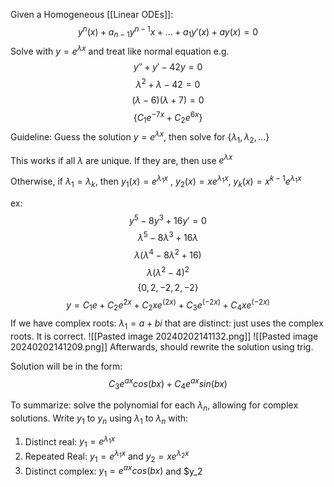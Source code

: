 Given a Homogeneous [[Linear ODEs]]:
$$y^n(x)+a_{n-1}y^{n-1}x+...+a_1y'(x)+ay(x)=0$$
Solve with $y=e^{\lambda x}$ and treat like normal equation
e.g.
$$y''+y'-42y=0$$
$$\lambda^2 + \lambda - 42=0$$
$$(\lambda - 6)(\lambda+7) = 0$$
$$\{C_1e^{-7x}+C_2e^{6x}\}$$
Guideline: Guess the solution $y=e^{\lambda x}$, then solve for $\{\lambda_1, \lambda_2, ...\}$

This works if all $\lambda$ are unique. If they are, then use $e^{\lambda x}$

Otherwise, if $\lambda_1=\lambda_k$, then $y_1(x) = e^{\lambda_1 x}$ , $y_2(x)=xe^{\lambda_1x}$, $y_k(x)=x^{k-1}e^{\lambda_1x}$ 

ex:
$$y^5-8y^3+16y'=0$$
$$\lambda^5-8\lambda^3+16\lambda$$
$$\lambda(\lambda^4-8\lambda^2+16)$$
$$\lambda(\lambda^2-4)^2$$
$$\{0, 2, -2, 2, -2\}$$
$$y=C_1e+C_2e^{2x}+C_2xe^{(2x)}+C_3e^{(-2x)}+C_4xe^{(-2x)}$$
If we have complex roots: $\lambda_1=a+bi$ that are distinct: just uses the complex roots. It is correct.
![[Pasted image 20240202141132.png]]
![[Pasted image 20240202141209.png]]
Afterwards, should rewrite the solution using trig.

Solution will be in the form:
$$C_3e^{ax}cos(bx)+C_4e^{ax}sin(bx)$$

To summarize: solve the polynomial for each $\lambda_n$, allowing for complex solutions.
Write $y_1$ to $y_n$ using $\lambda_1$ to $\lambda_n$ with:
1. Distinct real: $y_1=e^{\lambda_1x}$ 
2. Repeated Real: $y_1=e^{\lambda_1x}$ and $y_2=xe^{\lambda_2x}$
3. Distinct complex: $y_1=e^{ax}cos(bx)$ and $y_2
